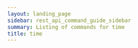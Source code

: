 ```yaml
---
layout: landing_page
sidebar: rest_api_command_guide_sidebar
summary: Listing of commands for time
title: time
---
```

